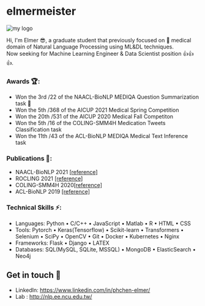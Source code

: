# elmermeister
![my logo](https://github.com/phchen-elmer/elmermeister/blob/main/images/PHC_background.jpg)

Hi, I'm Elmer	:sunglasses:, a graduate student that previously focused on :monocle_face: medical domain of Natural Language Processing using ML&DL techniques.  
Now seeking for Machine Learning Engineer & Data Scientist position :+1::+1::+1:.

### Awards :trophy::
- Won the 3rd /22 of the NAACL-BioNLP MEDIQA Question Summarization task :3rd_place_medal:
- Won the 5th /368 of the AICUP 2021 Medical Spring Competition
- Won the 20th /531 of the AICUP 2020 Medical Fall Competiton
- Won the 5th /16 of the COLING-SMM4H Medication Tweets Classification task
- Won the 11th /43 of the ACL-BioNLP MEDIQA Medical Text Inference task

### Publications :memo::
- NAACL-BioNLP 2021 [[reference]](https://aclanthology.org/2021.rocling-1.34.pdf)
- ROCLING 2021 [[reference]](https://aclanthology.org/2021.rocling-1.34.pdf)
- COLING-SMM4H 2020[[reference]](https://aclanthology.org/2020.smm4h-1.23.pdf)
- ACL-BioNLP 2019 [[reference]](https://aclanthology.org/W19-5058.pdf)

### Technical Skills :zap::
- Languages: Python • C/C++ • JavaScript • Matlab • R • HTML • CSS
- Tools: Pytorch • Keras(Tensorflow) • Scikit-learn • Transformers • Selenium • SciPy • OpenCV • Git • Docker • Kubernetes • Nginx
- Frameworks: Flask • Django • LATEX
- Databases: SQL(MySQL, SQLite, MSSQL) • MongoDB • ElasticSearch • Neo4j

## Get in touch :wave:
- LinkedIn: https://www.linkedin.com/in/phchen-elmer/
- Lab : http://nlp.ee.ncu.edu.tw/
